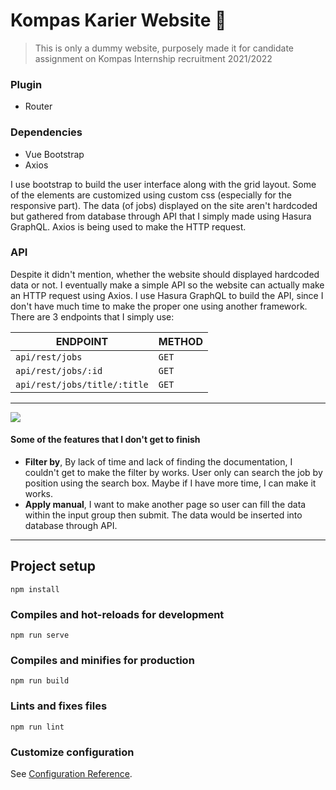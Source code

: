 # Kompas Karier Website 📝

> This is only a dummy website, purposely made it for candidate assignment on Kompas Internship recruitment 2021/2022

### Plugin
- Router

### Dependencies
- Vue Bootstrap
- Axios

I use bootstrap to build the user interface along with the grid layout. Some of the elements are customized using custom css (especially for the responsive part). The data (of jobs) displayed on the site aren't hardcoded but gathered from database through API that I simply made using Hasura GraphQL. Axios is being used to make the HTTP request.

### API
Despite it didn't mention, whether the website should displayed hardcoded data or not. I eventually make a simple API so the website can actually make an HTTP request using Axios. I use Hasura GraphQL to build the API, since I don't have much time to make the proper one using another framework. There are 3 endpoints that I simply use:

| ENDPOINT                     | METHOD |
| ---------------------------- | ------ |
| `api/rest/jobs`              | `GET`  |
| `api/rest/jobs/:id`          | `GET`  |
| `api/rest/jobs/title/:title` | `GET`  |


------------


[![](https://github.com/jerichosiahaya/kompas-karier/blob/main/public/assets/ui.gif)](https://github.com/jerichosiahaya/kompas-karier/blob/main/public/assets/ui.gif)


#### Some of the features that I don't get to finish
- **Filter by**, By lack of time and lack of finding the documentation, I couldn't get to make the filter by works. User only can search the job by position using the search box. Maybe if I have more time, I can make it works.
- **Apply manual**, I want to make another page so user can fill the data within the input group then submit. The data would be inserted into database through API. 

----

## Project setup
```
npm install
```

### Compiles and hot-reloads for development
```
npm run serve
```

### Compiles and minifies for production
```
npm run build
```

### Lints and fixes files
```
npm run lint
```

### Customize configuration
See [Configuration Reference](https://cli.vuejs.org/config/).
